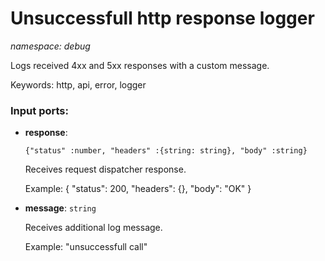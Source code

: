 # Unsuccessfull http response logger

_namespace: debug_

Logs received 4xx and 5xx responses with a custom message.

Keywords: http, api, error, logger

### Input ports:

* __response__: 
    ```
    {"status" :number, "headers" :{string: string}, "body" :string}
    ```

    Receives request dispatcher response.
    
    Example: 
    {
     "status": 200, 
     "headers": {}, 
     "body": "OK"
    }


* __message__: ` string `

    Receives additional log message.
    
    Example: 
    "unsuccessfull call"

